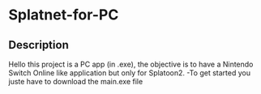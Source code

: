 # Splatnet-for-PC
## Description
Hello this project is a PC app (in .exe), the objective is to have a Nintendo Switch Online like application but only for Splatoon2.
  -To get started you juste have to download the main.exe file
